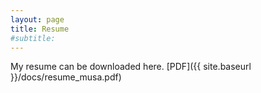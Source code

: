 ```yaml
---
layout: page
title: Resume
#subtitle: 
---
```


My resume can be downloaded here. [PDF]({{ site.baseurl }}/docs/resume_musa.pdf)